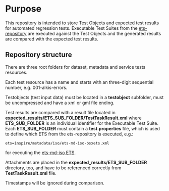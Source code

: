# Purpose
This repository is intended to store Test Objects and expected test results for automated regression tests. Executable Test Suites from the [ets-repository](https://github.com/interactive-instruments/ets-repository) are executed against the Test Objects and the generated results are compared with the expected test results.

## Repository structure
There are three root folders for dataset, metadata and service tests resources.

Each test resource has a name and starts with an three-digit sequential number, e.g. 001-alkis-errors.

Testobjects (test input data) must be located in a **testobject** subfolder, must be uncompressed 
and have a xml or gml file ending.

Test results are compared with a result file located in **expected_results/ETS_SUB_FOLDER/TestTaskResult.xml** where **ETS_SUB_FOLDER** is an individual identifier for the Executable Test Suite. Each **ETS_SUB_FOLDER** must contain a **test.properties** file, which is used to define which ETS from the ets-repository is executed, e.g.:
```properties
ets=inspire/metadata/iso/ets-md-iso-bsxets.xml
```
for executing the [ets-md-iso ETS](https://github.com/interactive-instruments/ets-repository/blob/master/inspire/metadata/iso/ets-md-iso-bsxets.xml).

Attachments are placed in the **expected_results/ETS_SUB_FOLDER** directory, too, and have to be referenced correctly from **TestTaskResult.xml** file.

Timestamps will be ignored during comparison.
